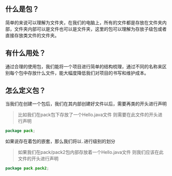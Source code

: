 ## 什么是包？
简单的来说可以理解为文件夹，在我们的电脑上，所有的文件都是存放在文件夹内部，文件夹内部可以是文件也可以是文件夹，这里的包可以理解为存放子级包或者直接存放类文件的文件夹。
## 有什么用处？
通过合理的使用包，我们能将一个项目进行简单的结构梳理，通过不同的名称来区别每个包中存放什么文件，能大幅度降低我们对项目的书写和维护成本。
## 怎么定义包？
当我们在创建一个包后，我们在其内部创建好文件以后，需要再类的开头进行声明
> 比如我们在pack包下存放了一个Hello.java文件
> 则需要在此文件的开头进行声明
```java
package pack;
```
如果说存在着包的嵌套，那么我们将以`.`进行级别的划分
> 如果我们在pack/pack2包内部存放着一个Hello.java文件
> 则我们应该在此文件的开头进行声明
```java
package pack.pack2;
```